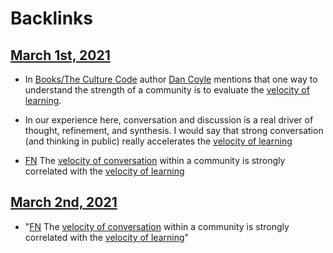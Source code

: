 
# Backlinks
## [March 1st, 2021](<March 1st, 2021.md>)
- In [Books/The Culture Code](<Books/The Culture Code.md>) author [Dan Coyle](<Dan Coyle.md>) mentions that one way to understand the strength of a community is to evaluate the [velocity of learning](<velocity of learning.md>).

- In our experience here, conversation and discussion is a real driver of thought, refinement, and synthesis. I would say that strong conversation (and thinking in public) really accelerates the [velocity of learning](<velocity of learning.md>)

- [FN](<FN.md>) The [velocity of conversation](<velocity of conversation.md>) within a community is strongly correlated with the [velocity of learning](<velocity of learning.md>)

## [March 2nd, 2021](<March 2nd, 2021.md>)
- "[FN](<FN.md>) The [velocity of conversation](<velocity of conversation.md>) within a community is strongly correlated with the [velocity of learning](<velocity of learning.md>)"

